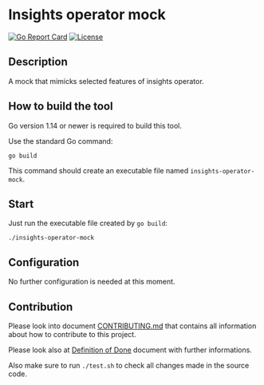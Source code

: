 # Insights operator mock

[![Go Report Card](https://goreportcard.com/badge/github.com/tisnik/insights-operator-mock)](https://goreportcard.com/report/github.com/tisnik/insights-operator-mock)
[![License](https://img.shields.io/badge/license-Apache-blue)](https://github.com/RedHatInsights/insights-operator-mock/blob/master/LICENSE)

## Description

A mock that mimicks selected features of insights operator.

## How to build the tool

Go version 1.14 or newer is required to build this tool.

Use the standard Go command:

```
go build
```

This command should create an executable file named `insights-operator-mock`.

## Start

Just run the executable file created by `go build`:

```
./insights-operator-mock
```

## Configuration

No further configuration is needed at this moment.

## Contribution

Please look into document [CONTRIBUTING.md](CONTRIBUTING.md) that contains all information about how to contribute to this project.

Please look also at [Definition of Done](DoD.md) document with further informations.

Also make sure to run `./test.sh` to check all changes made in the source code.

